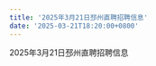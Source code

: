 ```yaml
---
title: '2025年3月21日邳州直聘招聘信息'
date: '2025-03-21T18:20:00+0800'
---
```

2025年3月21日邳州直聘招聘信息
<!--more-->
